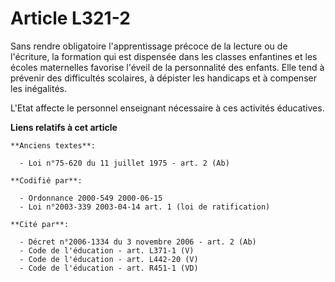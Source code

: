 # Article L321-2

Sans rendre obligatoire l'apprentissage précoce de la lecture ou de l'écriture, la formation qui est dispensée dans les
classes enfantines et les écoles maternelles favorise l'éveil de la personnalité des enfants. Elle tend à prévenir des
difficultés scolaires, à dépister les handicaps et à compenser les inégalités.

L'Etat affecte le personnel enseignant nécessaire à ces activités éducatives.

**Liens relatifs à cet article**

	**Anciens textes**:

	  - Loi n°75-620 du 11 juillet 1975 - art. 2 (Ab)

	**Codifié par**:

	  - Ordonnance 2000-549 2000-06-15
	  - Loi n°2003-339 2003-04-14 art. 1 (loi de ratification)

	**Cité par**:

	  - Décret n°2006-1334 du 3 novembre 2006 - art. 2 (Ab)
	  - Code de l'éducation - art. L371-1 (V)
	  - Code de l'éducation - art. L442-20 (V)
	  - Code de l'éducation - art. R451-1 (VD)
